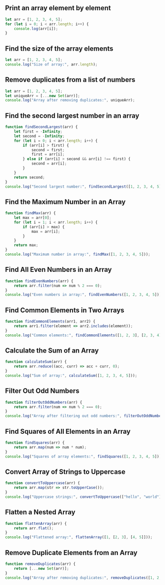 
## Print an array element by element

```js
let arr = [1, 2, 3, 4, 5];
for (let i = 0; i < arr.length; i++) {
    console.log(arr[i]);
}
```

## Find the size of the array elements

```js
let arr = [1, 2, 3, 4, 5];
console.log("Size of array:", arr.length);
```

## Remove duplicates from a list of numbers

```js
let arr = [1, 2, 3, 4, 5];
let uniqueArr = [...new Set(arr)];
console.log("Array after removing duplicates:", uniqueArr);
```

## Find the second largest number in an array

```js
function findSecondLargest(arr) {
    let first = -Infinity;
    let second = -Infinity;
    for (let i = 0; i < arr.length; i++) {
        if (arr[i] > first) {
            second = first;
            first = arr[i];
        } else if (arr[i] > second && arr[i] !== first) {
            second = arr[i];
        }
    }
    return second;
}
console.log("Second largest number:", findSecondLargest([1, 2, 3, 4, 5]));
```

## Find the Maximum Number in an Array

```js
function findMax(arr) {
    let max = arr[0];
    for (let i = 1; i < arr.length; i++) {
        if (arr[i] > max) {
            max = arr[i];
        }
    }
    return max;
}
console.log("Maximum number in array:", findMax([1, 2, 3, 4, 5]));
```

## Find All Even Numbers in an Array

```js
function findEvenNumbers(arr) {
    return arr.filter(num => num % 2 === 0);
}
console.log("Even numbers in array:", findEvenNumbers([1, 2, 3, 4, 5]));
```

## Find Common Elements in Two Arrays

```js
function findCommonElements(arr1, arr2) {
    return arr1.filter(element => arr2.includes(element));
}
console.log("Common elements:", findCommonElements([1, 2, 3], [2, 3, 4]));
```

## Calculate the Sum of an Array

```js
function calculateSum(arr) {
    return arr.reduce((acc, curr) => acc + curr, 0);
}
console.log("Sum of array:", calculateSum([1, 2, 3, 4, 5]));
```

## Filter Out Odd Numbers

```js
function filterOutOddNumbers(arr) {
    return arr.filter(num => num % 2 === 0);
}
console.log("Array after filtering out odd numbers:", filterOutOddNumbers([1, 2, 3, 4, 5]));
```

## Find Squares of All Elements in an Array

```js
function findSquares(arr) {
    return arr.map(num => num * num);
}
console.log("Squares of array elements:", findSquares([1, 2, 3, 4, 5]));
```

## Convert Array of Strings to Uppercase

```js
function convertToUppercase(arr) {
    return arr.map(str => str.toUpperCase());
}
console.log("Uppercase strings:", convertToUppercase(["hello", "world"]));
```

## Flatten a Nested Array

```js
function flattenArray(arr) {
    return arr.flat();
}
console.log("Flattened array:", flattenArray([1, [2, 3], [4, 5]]));
```

## Remove Duplicate Elements from an Array

```js
function removeDuplicates(arr) {
    return [...new Set(arr)];
}
console.log("Array after removing duplicates:", removeDuplicates([1, 2, 2, 3, 4, 4, 5]));
```
